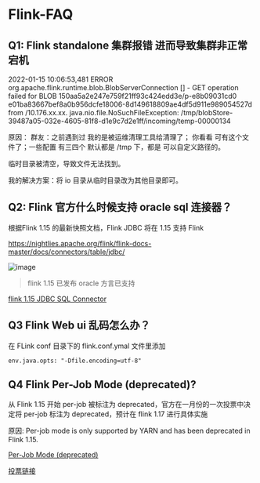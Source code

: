 # Flink-FAQ

## Q1: Flink standalone 集群报错 进而导致集群非正常宕机

2022-01-15 10:06:53,481 ERROR org.apache.flink.runtime.blob.BlobServerConnection           [] - GET operation failed for
BLOB 150aa5a2e247e759f21ff93c424edd3e/p-e8b09031cd0 e01ba83667bef8a0b956dcfe18006-8d149618809ae4df5d911e989054527d from
/10.176.xx.xx. java.nio.file.NoSuchFileException:
/tmp/blobStore-39487a05-032e-4605-81f8-d1e9c7d2e1ff/incoming/temp-00000134

原因： 群友：之前遇到过 我的是被运维清理工具给清理了； 你看看 可有这个文件了；一些配置 有三四个 默认都是 /tmp 下，都是 可以自定义路径的。

临时目录被清空，导致文件无法找到。

我的解决方案：将 io 目录从临时目录改为其他目录即可。

## Q2: Flink 官方什么时候支持 oracle sql 连接器？

根据Flink 1.15 的最新快照文档，Flink JDBC 将在 1.15 支持 Flink

https://nightlies.apache.org/flink/flink-docs-master/docs/connectors/table/jdbc/

![image](https://user-images.githubusercontent.com/34996528/149879850-b7c1164f-5505-4905-a162-b6105f945866.png)

> flink 1.15 已发布 oracle 方言已支持

[flink 1.15 JDBC SQL Connector](https://nightlies.apache.org/flink/flink-docs-release-1.15/docs/connectors/table/jdbc/)

## Q3 Flink Web ui 乱码怎么办？

在 FLink conf 目录下的 flink.conf.ymal 文件里添加

```
env.java.opts: "-Dfile.encoding=utf-8"
```

## Q4 Flink Per-Job Mode (deprecated)?

从 Flink 1.15 开始 per-job 被标注为 deprecated，官方在一月份的一次投票中决定将 per-job 标注为 deprecated，预计在 flink 1.17 进行具体实施

原因: Per-job mode is only supported by YARN and has been deprecated in Flink 1.15.

[Per-Job Mode (deprecated)](https://nightlies.apache.org/flink/flink-docs-release-1.15/docs/deployment/resource-providers/yarn/#per-job-mode-deprecated)

[投票链接](https://lists.apache.org/thread/v6oz92dfp95qcox45l0f8393089oyjv4)